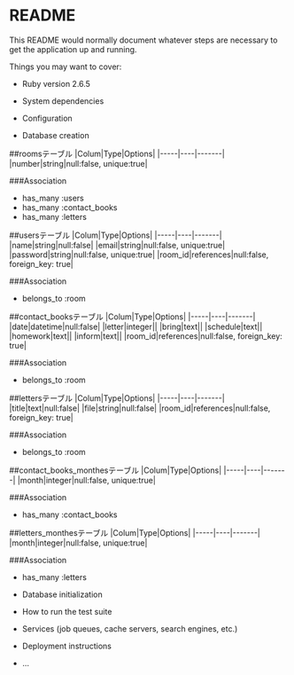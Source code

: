 # README

This README would normally document whatever steps are necessary to get the
application up and running.

Things you may want to cover:

* Ruby version
  2.6.5
* System dependencies

* Configuration

* Database creation

##roomsテーブル
|Colum|Type|Options|
|-----|----|-------|
|number|string|null:false, unique:true|

###Association
- has_many :users
- has_many :contact_books
- has_many :letters


##usersテーブル
|Colum|Type|Options|
|-----|----|-------|
|name|string|null:false|
|email|string|null:false, unique:true|
|password|string|null:false, unique:true|
|room_id|references|null:false, foreign_key: true|

###Association
- belongs_to :room

##contact_booksテーブル
|Colum|Type|Options|
|-----|----|-------|
|date|datetime|null:false|
|letter|integer||
|bring|text||
|schedule|text||
|homework|text||
|inform|text||
|room_id|references|null:false, foreign_key: true|

###Association
- belongs_to :room

##lettersテーブル
|Colum|Type|Options|
|-----|----|-------|
|title|text|null:false|
|file|string|null:false|
|room_id|references|null:false, foreign_key: true|

###Association
- belongs_to :room

##contact_books_monthesテーブル
|Colum|Type|Options|
|-----|----|-------|
|month|integer|null:false, unique:true|

###Association
- has_many :contact_books

##letters_monthesテーブル
|Colum|Type|Options|
|-----|----|-------|
|month|integer|null:false, unique:true|

###Association
- has_many :letters


* Database initialization

* How to run the test suite

* Services (job queues, cache servers, search engines, etc.)

* Deployment instructions

* ...
